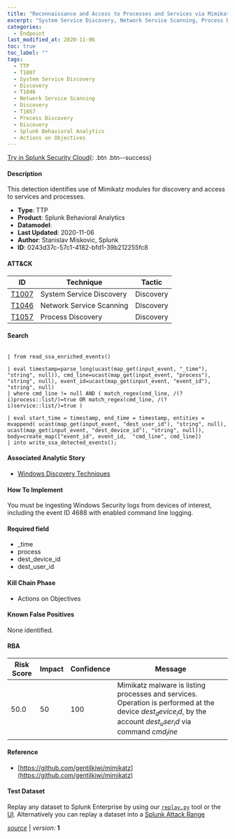 ```yaml
---
title: "Reconnaissance and Access to Processes and Services via Mimikatz modules"
excerpt: "System Service Discovery, Network Service Scanning, Process Discovery"
categories:
  - Endpoint
last_modified_at: 2020-11-06
toc: true
toc_label: ""
tags:
  - TTP
  - T1007
  - System Service Discovery
  - Discovery
  - T1046
  - Network Service Scanning
  - Discovery
  - T1057
  - Process Discovery
  - Discovery
  - Splunk Behavioral Analytics
  - Actions on Objectives
---
```




[Try in Splunk Security Cloud](https://www.splunk.com/en_us/cyber-security.html){: .btn .btn--success}

#### Description

This detection identifies use of Mimikatz modules for discovery and access to services and processes.

- **Type**: TTP
- **Product**: Splunk Behavioral Analytics
- **Datamodel**: 
- **Last Updated**: 2020-11-06
- **Author**: Stanislav Miskovic, Splunk
- **ID**: 0243d37c-57c1-4182-bfd1-39b212255fc8


#### ATT&CK

| ID          | Technique   | Tactic         |
| ----------- | ----------- | -------------- |
| [T1007](https://attack.mitre.org/techniques/T1007/) | System Service Discovery | Discovery |
| [T1046](https://attack.mitre.org/techniques/T1046/) | Network Service Scanning | Discovery |
| [T1057](https://attack.mitre.org/techniques/T1057/) | Process Discovery | Discovery |



#### Search

```

| from read_ssa_enriched_events()

| eval timestamp=parse_long(ucast(map_get(input_event, "_time"), "string", null)), cmd_line=ucast(map_get(input_event, "process"), "string", null), event_id=ucast(map_get(input_event, "event_id"), "string", null) 
| where cmd_line != null AND ( match_regex(cmd_line, /(?i)process::list/)=true OR match_regex(cmd_line, /(?i)service::list/)=true )

| eval start_time = timestamp, end_time = timestamp, entities = mvappend( ucast(map_get(input_event, "dest_user_id"), "string", null), ucast(map_get(input_event, "dest_device_id"), "string", null)), body=create_map(["event_id", event_id,  "cmd_line", cmd_line]) 
| into write_ssa_detected_events();
```

#### Associated Analytic Story
* [Windows Discovery Techniques](/stories/windows_discovery_techniques)


#### How To Implement
You must be ingesting Windows Security logs from devices of interest, including the event ID 4688 with enabled command line logging.

#### Required field
* _time
* process
* dest_device_id
* dest_user_id


#### Kill Chain Phase
* Actions on Objectives


#### Known False Positives
None identified.


#### RBA

| Risk Score  | Impact      | Confidence   | Message      |
| ----------- | ----------- |--------------|--------------|
| 50.0 | 50 | 100 | Mimikatz malware is listing processes and services. Operation is performed at the device $dest_device_id$, by the account $dest_user_id$ via command $cmd_line$ |





#### Reference

* [https://github.com/gentilkiwi/mimikatz](https://github.com/gentilkiwi/mimikatz)



#### Test Dataset
Replay any dataset to Splunk Enterprise by using our [`replay.py`](https://github.com/splunk/attack_data#using-replaypy) tool or the [UI](https://github.com/splunk/attack_data#using-ui).
Alternatively you can replay a dataset into a [Splunk Attack Range](https://github.com/splunk/attack_range#replay-dumps-into-attack-range-splunk-server)




[*source*](https://github.com/splunk/security_content/tree/develop/detections/endpoint/reconnaissance_and_access_to_processes_and_services_via_mimikatz_modules.yml) \| *version*: **1**